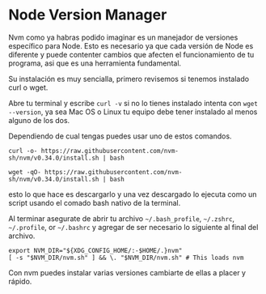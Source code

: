 # Node Version Manager

Nvm como ya habras podido imaginar es un manejador de versiones específico para Node. Esto es necesario ya que cada versión de Node es diferente y puede contenter cambios que afecten el funcionamiento de tu programa, asi que es una herramienta fundamental.

Su instalación es muy sencialla, primero revisemos si tenemos instalado curl o wget.

Abre tu terminal y escribe `curl -v` si no lo tienes instalado intenta con `wget --version`, ya sea Mac OS o Linux tu equipo debe tener instalado al menos alguno de los dos.

Dependiendo de cual tengas puedes usar uno de estos comandos.

`curl -o- https://raw.githubusercontent.com/nvm-sh/nvm/v0.34.0/install.sh | bash`

`wget -qO- https://raw.githubusercontent.com/nvm-sh/nvm/v0.34.0/install.sh | bash`

esto lo que hace es descargarlo y una vez descargado lo ejecuta como un script usando el comado bash nativo de la terminal.

Al terminar asegurate de abrir tu archivo `~/.bash_profile`, `~/.zshrc`, `~/.profile`, or `~/.bashrc` y agregar de ser necesario lo siguiente al final del archivo.

```
export NVM_DIR="${XDG_CONFIG_HOME/:-$HOME/.}nvm"
[ -s "$NVM_DIR/nvm.sh" ] && \. "$NVM_DIR/nvm.sh" # This loads nvm
```

Con nvm puedes instalar varias versiones cambiarte de ellas a placer y rápido.